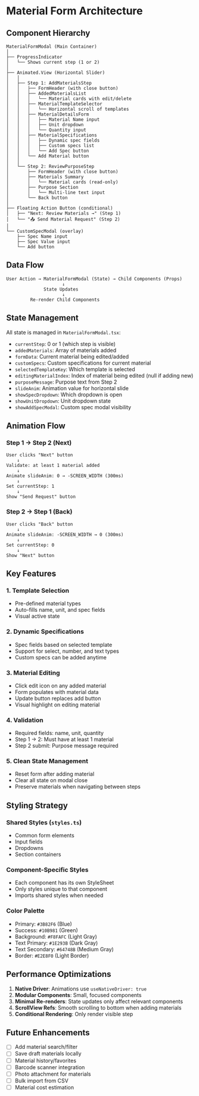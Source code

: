 # Material Form Architecture

## Component Hierarchy

```
MaterialFormModal (Main Container)
│
├── ProgressIndicator
│   └── Shows current step (1 or 2)
│
├── Animated.View (Horizontal Slider)
│   │
│   ├── Step 1: AddMaterialsStep
│   │   ├── FormHeader (with close button)
│   │   ├── AddedMaterialsList
│   │   │   └── Material cards with edit/delete
│   │   ├── MaterialTemplateSelector
│   │   │   └── Horizontal scroll of templates
│   │   ├── MaterialDetailsForm
│   │   │   ├── Material Name input
│   │   │   ├── Unit dropdown
│   │   │   └── Quantity input
│   │   ├── MaterialSpecifications
│   │   │   ├── Dynamic spec fields
│   │   │   ├── Custom specs list
│   │   │   └── Add Spec button
│   │   └── Add Material button
│   │
│   └── Step 2: ReviewPurposeStep
│       ├── FormHeader (with close button)
│       ├── Materials Summary
│       │   └── Material cards (read-only)
│       ├── Purpose Section
│       │   └── Multi-line text input
│       └── Back button
│
├── Floating Action Button (conditional)
│   ├── "Next: Review Materials →" (Step 1)
│   └── "📤 Send Material Request" (Step 2)
│
└── CustomSpecModal (overlay)
    ├── Spec Name input
    ├── Spec Value input
    └── Add button
```

## Data Flow

```
User Action → MaterialFormModal (State) → Child Components (Props)
                     ↓
              State Updates
                     ↓
         Re-render Child Components
```

## State Management

All state is managed in `MaterialFormModal.tsx`:

- `currentStep`: 0 or 1 (which step is visible)
- `addedMaterials`: Array of materials added
- `formData`: Current material being edited/added
- `customSpecs`: Custom specifications for current material
- `selectedTemplateKey`: Which template is selected
- `editingMaterialIndex`: Index of material being edited (null if adding new)
- `purposeMessage`: Purpose text from Step 2
- `slideAnim`: Animation value for horizontal slide
- `showSpecDropdown`: Which dropdown is open
- `showUnitDropdown`: Unit dropdown state
- `showAddSpecModal`: Custom spec modal visibility

## Animation Flow

### Step 1 → Step 2 (Next)
```
User clicks "Next" button
    ↓
Validate: at least 1 material added
    ↓
Animate slideAnim: 0 → -SCREEN_WIDTH (300ms)
    ↓
Set currentStep: 1
    ↓
Show "Send Request" button
```

### Step 2 → Step 1 (Back)
```
User clicks "Back" button
    ↓
Animate slideAnim: -SCREEN_WIDTH → 0 (300ms)
    ↓
Set currentStep: 0
    ↓
Show "Next" button
```

## Key Features

### 1. Template Selection
- Pre-defined material types
- Auto-fills name, unit, and spec fields
- Visual active state

### 2. Dynamic Specifications
- Spec fields based on selected template
- Support for select, number, and text types
- Custom specs can be added anytime

### 3. Material Editing
- Click edit icon on any added material
- Form populates with material data
- Update button replaces add button
- Visual highlight on editing material

### 4. Validation
- Required fields: name, unit, quantity
- Step 1 → 2: Must have at least 1 material
- Step 2 submit: Purpose message required

### 5. Clean State Management
- Reset form after adding material
- Clear all state on modal close
- Preserve materials when navigating between steps

## Styling Strategy

### Shared Styles (`styles.ts`)
- Common form elements
- Input fields
- Dropdowns
- Section containers

### Component-Specific Styles
- Each component has its own StyleSheet
- Only styles unique to that component
- Imports shared styles when needed

### Color Palette
- Primary: `#3B82F6` (Blue)
- Success: `#10B981` (Green)
- Background: `#F8FAFC` (Light Gray)
- Text Primary: `#1E293B` (Dark Gray)
- Text Secondary: `#64748B` (Medium Gray)
- Border: `#E2E8F0` (Light Border)

## Performance Optimizations

1. **Native Driver**: Animations use `useNativeDriver: true`
2. **Modular Components**: Small, focused components
3. **Minimal Re-renders**: State updates only affect relevant components
4. **ScrollView Refs**: Smooth scrolling to bottom when adding materials
5. **Conditional Rendering**: Only render visible step

## Future Enhancements

- [ ] Add material search/filter
- [ ] Save draft materials locally
- [ ] Material history/favorites
- [ ] Barcode scanner integration
- [ ] Photo attachment for materials
- [ ] Bulk import from CSV
- [ ] Material cost estimation
